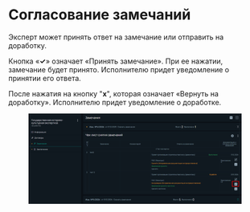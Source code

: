# Согласование замечаний

Эксперт может принять ответ на замечание или отправить на доработку.

Кнопка «**✓**» означает «Принять замечание». При ее нажатии, замечание будет принято. Исполнителю придет уведомление о принятии его ответа.

После нажатия на кнопку "**х**", которая означает «Вернуть на доработку». Исполнителю придет уведомление о доработке.

<figure><img src="../gitbook/assets/image (1876).png" alt=""><figcaption></figcaption></figure>
